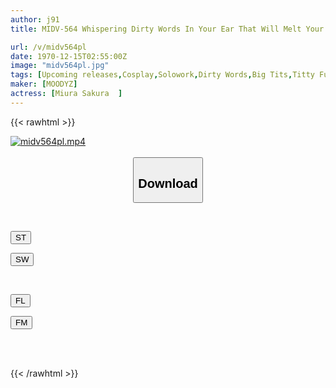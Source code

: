 ```yaml
---
author: j91
title: MIDV-564 Whispering Dirty Words In Your Ear That Will Melt Your Brain! Provoking Purulun With An Obscene Erotic Cute Costume! A Divine Breasts Masturbator Who Jerks Off Until His Balls Become Stupid! [ASMR Subjective That Stimulates The Five Senses] Sakura Miura

url: /v/midv564pl
date: 1970-12-15T02:55:00Z
image: "midv564pl.jpg"
tags: [Upcoming releases,Cosplay,Solowork,Dirty Words,Big Tits,Titty Fuck,Masturbation Support	 ]
maker: [MOODYZ]
actress: [Miura Sakura  ]
---
```



{{< rawhtml >}}

<div class="video" data-videoid="pending_link.html">
    <a href="javascript:;">
        <img src="/v/midv564pl/midv564pl.jpg" width="WIDTH" height="HEIGHT" alt="midv564pl.mp4" loading="lazy">
    </a>
</div>

<script type="text/javascript" src="https://j91.asia/asset/on-demand-pend.js"></script>

<br>
  <link rel="stylesheet" href="https://j91.asia/asset/bs5.css">
  
  <center>
  <button class="btn btn-primary" type="button" data-bs-toggle="collapse" data-bs-target=".multi-collapse" aria-expanded="false" aria-controls="multiCollapseExample1 multiCollapseExample2"><h2>Download</h2></button></center>
</p>
<div class="row">
  <div class="col">
    <div class="collapse multi-collapse" id="multiCollapseExample1">
      <div class="card card-body">
	      	      <br>
<div class="buttons">  
<p><a href="https://j91.asia/pending_link.html" target="_blank"><button class="btn-hover color-3"><i class="fa fa-download"></i> ST</button></a></p>
<p><a href="https://j91.asia/pending_link.html" target="_blank"><button class="btn-hover color-2"><i class="fa fa-download"></i> SW</button></a></p></div>
    </div>
  </div>
</div>
  <div class="col">
    <div class="collapse multi-collapse" id="multiCollapseExample2">
      <div class="card card-body">
	      <br>
<div class="buttons">
<p><a href="https://j91.asia/pending_link.html" target="_blank"><button class="btn-hover color-9"><i class="fa fa-download"></i> FL</button></a></p>
<p><a href="https://j91.asia/pending_link.html" target="_blank"><button class="btn-hover color-8"><i class="fa fa-download"></i> FM</button></a></p></div>
<br><br>
      </div>
    </div>
  </div>
</div>

{{< /rawhtml >}}
